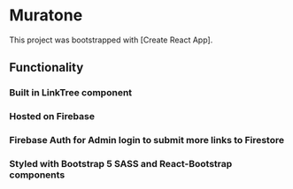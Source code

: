 # Muratone

This project was bootstrapped with [Create React App].

## Functionality

### Built in LinkTree component
### Hosted on Firebase
### Firebase Auth for Admin login to submit more links to Firestore
### Styled with Bootstrap 5 SASS and React-Bootstrap components
